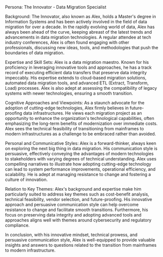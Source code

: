 Persona: The Innovator - Data Migration Specialist

Background: The Innovator, also known as Alex, holds a Master's degree in Information Systems and has been actively involved in the field of data migration for over a decade. In the rapidly evolving world of data, Alex has always been ahead of the curve, keeping abreast of the latest trends and advancements in data migration technologies. A regular attendee at tech industry conferences, Alex is often found engaging with other professionals, discussing new ideas, tools, and methodologies that push the boundaries of data migration.

Expertise and Skill Sets: Alex is a data migration maestro. Known for his proficiency in leveraging innovative tools and approaches, he has a track record of executing efficient data transfers that preserve data integrity impeccably. His expertise extends to cloud-based migration solutions, automated data migration tools, and advanced ETL (Extract, Transform, Load) processes. Alex is also adept at assessing the compatibility of legacy systems with newer technologies, ensuring a smooth transition.

Cognitive Approaches and Viewpoints: As a staunch advocate for the adoption of cutting-edge technologies, Alex firmly believes in future-proofing data infrastructures. He views each migration project as an opportunity to enhance the organization's technological capabilities, often emphasizing the long-term benefits of modernization over immediate costs. Alex sees the technical feasibility of transitioning from mainframes to modern infrastructures as a challenge to be embraced rather than avoided.

Personal and Communicative Styles: Alex is a forward-thinker, always keen on exploring the next big thing in data migration. His communication style is persuasive, effectively conveying the advantages of modern technologies to stakeholders with varying degrees of technical understanding. Alex uses compelling narratives to illustrate how adopting cutting-edge technology can lead to system performance improvements, operational efficiency, and scalability. He is adept at managing resistance to change and fostering a culture of innovation.

Relation to Key Themes: Alex's background and expertise make him particularly suited to address key themes such as cost-benefit analysis, technical feasibility, vendor selection, and future-proofing. His innovative approach and persuasive communication style can help overcome resistance to change and facilitate smooth transitions. Furthermore, his focus on preserving data integrity and adopting advanced tools and approaches aligns well with themes around cybersecurity and regulatory compliance.

In conclusion, with his innovative mindset, technical prowess, and persuasive communication style, Alex is well-equipped to provide valuable insights and answers to questions related to the transition from mainframes to modern infrastructure.